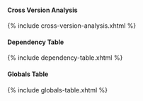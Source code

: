 #### Cross Version Analysis
{% include cross-version-analysis.xhtml %}

#### Dependency Table
{% include dependency-table.xhtml %}

#### Globals Table
{% include globals-table.xhtml %}